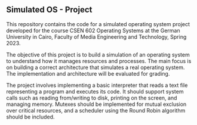 ## Simulated OS - Project
This repository contains the code for a simulated operating system project developed for the course CSEN 602 Operating Systems at the German University in Cairo, Faculty of Media Engineering and Technology, Spring 2023.

The objective of this project is to build a simulation of an operating system to understand how it manages resources and processes. The main focus is on building a correct architecture that simulates a real operating system. The implementation and architecture will be evaluated for grading.

The project involves implementing a basic interpreter that reads a text file representing a program and executes its code. It should support system calls such as reading from/writing to disk, printing on the screen, and managing memory. Mutexes should be implemented for mutual exclusion over critical resources, and a scheduler using the Round Robin algorithm should be included.
